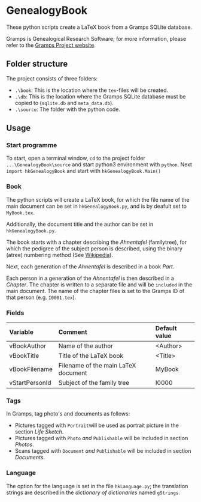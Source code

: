 # GenealogyBook
These python scripts create a LaTeX book from a Gramps SQLite database.

Gramps is Genealogical Research Software; for more information, please refer to the [Gramps Project website](https://gramps-project.org/).

## Folder structure
The project consists of three folders:

* `.\book`: This is the location where the `tex`-files will be created.
* `.\db`: This is the location where the Gramps SQLite database must be copied to (`sqlite.db` and `meta_data.db`).
* `.\source`: The folder with the python code.

## Usage
### Start programme
To start, open a terminal window, `cd` to the project folder `...\GenealogyBook\source` and start python3 environment with `python`.
Next `import hkGenealogyBook` and start with `hkGenealogyBook.Main()`

### Book
The python scripts will create a LaTeX book, for which the file name of the main document can be set in `hkGenealogyBook.py`, and is by deafult set to `MyBook.tex`.

Additionally, the document title and the author can be set in `hkGenealogyBook.py`.

The book starts with a chapter describing the *Ahnentafel* (familytree), for which the pedigree of the subject person is described, using the binary (atree) numbering method (See [Wikipedia](https://en.wikipedia.org/wiki/Genealogical_numbering_systems)).

Next, each generation of the *Ahnentafel* is described in a book *Part*.

Each person in a generation of the *Ahnentafel* is then described in a *Chapter*. The chapter is written to a separate file and will be `included` in the main document. The name of the chapter files is set to the Gramps ID of that person (e.g. `I0001.tex`).

### Fields
| Variable | Comment | Default value |
| :-- | :-- | :-- |
| vBookAuthor | Name of the author | \<Author\> |
| vBookTitle | Title of the LaTeX book | \<Title\> |
| vBookFilename | Filename of the main LaTeX document | MyBook |
| vStartPersonId | Subject of the family tree | I0000 |

### Tags
In Gramps, tag photo's and documents as follows:

* Pictures tagged with `Portrait`will be used as portrait picture in the section *Life Sketch*.
* Pictures tagged with `Photo` *and* `Publishable` will be included in section *Photos*.
* Scans tagged with `Document` *and* `Publishable`  will be included in section *Documents*.

### Language
The option for the language is set in the file `hkLanguage.py`; the translation strings are described in the *dictionary of dictionaries* named `gStrings`.
